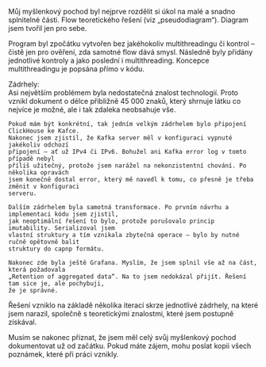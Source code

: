 Můj myšlenkový pochod byl nejprve rozdělit si úkol na malé a snadno splnitelné části. 
Flow teoretického řešení (viz „pseudodiagram“). Diagram jsem tvořil jen pro sebe.  

Program byl zpočátku vytvořen bez jakéhokoliv multithreadingu či kontrol – čistě jen 
pro ověření, zda samotné flow dává smysl. Následně byly přidány jednotlivé kontroly 
a jako poslední i multithreading. Koncepce multithreadingu je popsána přímo v kódu.  

Zádrhely:  
    Asi největším problémem byla nedostatečná znalost technologií. Proto vznikl dokument 
    o délce přibližně 45 000 znaků, který shrnuje látku co nejvíce je možné, ale i tak 
    zdaleka neobsahuje vše.  

    Pokud mám být konkrétní, tak jedním velkým zádrhelem bylo připojení ClickHouse ke Kafce. 
    Nakonec jsem zjistil, že Kafka server měl v konfiguraci vypnuté jakékoliv odchozí 
    připojení – ať už IPv4 či IPv6. Bohužel ani Kafka error log v tomto případě nebyl 
    příliš užitečný, protože jsem narážel na nekonzistentní chování. Po několika opravách 
    jsem konečně dostal error, který mě navedl k tomu, co přesně je třeba změnit v konfiguraci 
    serveru.  

    Dalším zádrhelem byla samotná transformace. Po prvním návrhu a implementaci kódu jsem zjistil, 
    jak neoptimální řešení to bylo, protože porušovalo princip imutability. Serializoval jsem 
    vlastní struktury a tím vznikala zbytečná operace – bylo by nutné ručně opětovně balit 
    struktury do capnp formátu.  

    Nakonec zde byla ještě Grafana. Myslím, že jsem splnil vše až na část, která požadovala 
    „Retention of aggregated data“. Na to jsem nedokázal přijít. Řešení tam sice je, ale pochybuji, 
    že je správné.  

Řešení vzniklo na základě několika iterací skrze jednotlivé zádrhely, na které jsem narazil, 
společně s teoretickými znalostmi, které jsem postupně získával.  

Musím se nakonec přiznat, že jsem měl celý svůj myšlenkový pochod dokumentovat už od začátku. 
Pokud máte zájem, mohu poslat kopii všech poznámek, které při práci vznikly.